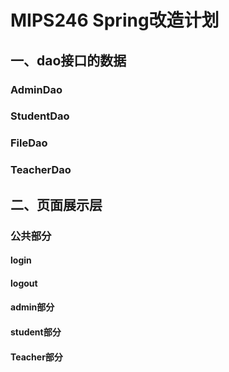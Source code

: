 # MIPS246 Spring改造计划

## 一、dao接口的数据

### AdminDao

### StudentDao

### FileDao

### TeacherDao

## 二、页面展示层

### 公共部分

#### login

#### logout



#### 

#### admin部分

#### student部分

#### Teacher部分

### 